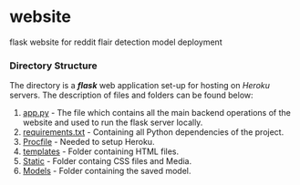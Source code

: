 # website
flask website for reddit flair detection model deployment 

### Directory Structure

The directory is a ***flask*** web application set-up for hosting on *Heroku* servers. The description of files and folders can be found below:

  1. [app.py](https://github.com/divyanshuaggarwal/Reddit-Flair-Detector/blob/master/website/app.py) - The file which contains all the main backend operations of the website and used to run the flask server locally.
  2. [requirements.txt](https://github.com/divyanshuaggarwal/Reddit-Flair-Detector/blob/master/website/requirements.txt) - Containing all Python dependencies of the project.
  3. [Procfile](https://github.com/divyanshuaggarwal/Reddit-Flair-Detector/blob/master/website/Procfile) - Needed to setup Heroku.
  4. [templates](https://github.com/radonys/Reddit-Flair-Detector/tree/master/templates/flair_detector) - Folder containing HTML files.
  5. [Static](https://github.com/divyanshuaggarwal/Reddit-Flair-Detector/tree/master/website/static) - Folder containg CSS files and Media.
  6. [Models](https://github.com/divyanshuaggarwal/Reddit-Flair-Detector/tree/master/website/model) - Folder containing the saved model.
  